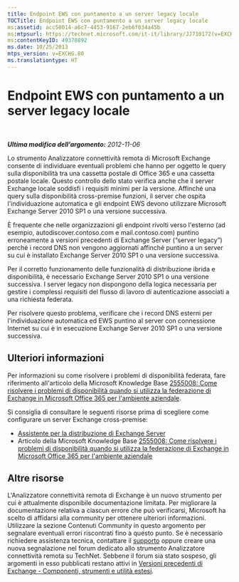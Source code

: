 ```yaml
---
title: Endpoint EWS con puntamento a un server legacy locale
TOCTitle: Endpoint EWS con puntamento a un server legacy locale
ms:assetid: acc50014-a6c7-4453-9167-2eb6f034a45b
ms:mtpsurl: https://technet.microsoft.com/it-it/library/JJ710172(v=EXCHG.80)
ms:contentKeyID: 49378892
ms.date: 10/25/2013
mtps_version: v=EXCHG.80
ms.translationtype: HT
---
```


# Endpoint EWS con puntamento a un server legacy locale

 

***Ultima modifica dell'argomento:** 2012-11-06*

Lo strumento Analizzatore connettività remota di Microsoft Exchange consente di individuare eventuali problemi che hanno per oggetto le query sulla disponibilità tra una cassetta postale di Office 365 e una cassetta postale locale. Questo controllo dello stato verifica anche che il server Exchange locale soddisfi i requisiti minimi per la versione. Affinché una query sulla disponibilità cross-premise funzioni, il server che ospita l'individuazione automatica e gli endpoint EWS devono utilizzare Microsoft Exchange Server 2010 SP1 o una versione successiva.

È frequente che nelle organizzazioni gli endpoint rivolti verso l'esterno (ad esempio, autodiscover.contoso.com e mail.contoso.com) puntino erroneamente a versioni precedenti di Exchange Server (“server legacy”) perché i record DNS non vengono aggiornati affinché puntino a un server su cui è installato Exchange Server 2010 SP1 o una versione successiva.

Per il corretto funzionamento delle funzionalità di distribuzione ibrida e disponibilità, è necessario Exchange Server 2010 SP1 o una versione successiva. I server legacy non dispongono della logica necessaria per gestire i complessi requisiti del flusso di lavoro di autenticazione associati a una richiesta federata.

Per risolvere questo problema, verificare che i record DNS esterni per l'individuazione automatica ed EWS puntino al server con connessione Internet su cui è in esecuzione Exchange Server 2010 SP1 o una versione successiva.

## Ulteriori informazioni

Per informazioni su come risolvere i problemi di disponibilità federata, fare riferimento all'articolo della Microsoft Knowledge Base [2555008: Come risolvere i problemi di disponibilità quando si utilizza la federazione di Exchange in Microsoft Office 365 per l'ambiente aziendale](http://support.microsoft.com/kb/2555008).

Si consiglia di consultare le seguenti risorse prima di scegliere come configurare un server Exchange cross-premise:

  - [Assistente per la distribuzione di Exchange Server](http://technet.microsoft.com/it-it/exdeploy2010/default.aspx)  
  - Articolo della Microsoft Knowledge Base [2555008: Come risolvere i problemi di disponibilità quando si utilizza la federazione di Exchange in Microsoft Office 365 per l'ambiente aziendale](http://support.microsoft.com/kb/2555008)  

## Altre risorse

L'Analizzatore connettività remota di Exchange è un nuovo strumento per cui è attualmente disponibile documentazione limitata. Per migliorare la documentazione relativa a ciascun errore che può verificarsi, Microsoft ha scelto di affidarsi alla community per ottenere ulteriori informazioni. Utilizzare la sezione Contenuti Community in questo argomento per segnalare eventuali errori riscontrati fino a questo punto. Se è necessario richiedere assistenza tecnica, contattare il [supporto](http://go.microsoft.com/fwlink/?linkid=8158) oppure creare una nuova segnalazione nel forum dedicato allo strumento Analizzatore connettività remota su TechNet. Sebbene il forum sia stato sospeso, gli argomenti in esso pubblicati restano attivi in [Versioni precedenti di Exchange - Componenti, strumenti e utilità estesi](http://social.technet.microsoft.com/forums/it-it/exchangesvr3rdpartyappslegacy).

